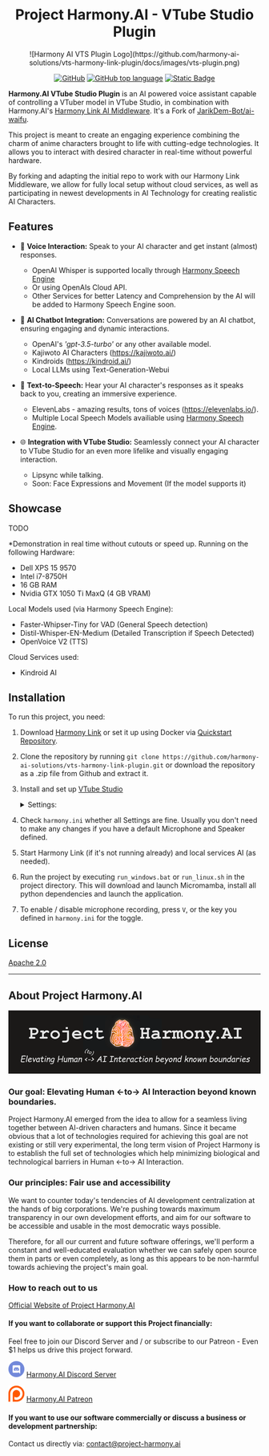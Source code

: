 <h1 align="center"> Project Harmony.AI - VTube Studio Plugin </h1>
<div align="center">![Harmony AI VTS Plugin Logo](https://github.com/harmony-ai-solutions/vts-harmony-link-plugin/docs/images/vts-plugin.png)</div>

<div align="center">
  
<a href="/LICENSE">![GitHub](https://img.shields.io/github/license/harmony-ai-solutions/vts-harmony-link-plugin)</a>
<a href="">![GitHub top language](https://img.shields.io/github/languages/top/harmony-ai-solutions/vts-harmony-link-plugin)</a>
<a href="">![Static Badge](https://img.shields.io/badge/VTS%20-%20Plugin%20-%20orange)</a>

</div>

**Harmony.AI VTube Studio Plugin** is an AI powered voice assistant capable of controlling a VTuber model
in VTube Studio, in combination with Harmony.AI's [Harmony Link AI Middleware](https://project-harmony.ai/technology/). 
It's a Fork of [JarikDem-Bot/ai-waifu](https://github.com/JarikDem-Bot/ai-waifu).

This project is meant to create an engaging experience combining the charm of anime characters brought to life with cutting-edge technologies.
It allows you to interact with desired character in real-time without powerful hardware.

By forking and adapting the initial repo to work with our Harmony Link Middleware, we allow for fully local setup without cloud services,
as well as participating in newest developments in AI Technology for creating realistic AI Characters.

## Features

- 🎤 **Voice Interaction:** Speak to your AI character and get instant (almost) responses.
    - OpenAI Whisper is supported locally through [Harmony Speech Engine](https://github.com/harmony-ai-solutions/harmony-speech-engine)
    - Or using OpenAIs Cloud API.
    - Other Services for better Latency and Comprehension by the AI will be added to Harmony Speech Engine soon.

- 🤖 **AI Chatbot Integration:** Conversations are powered by an AI chatbot, ensuring engaging and dynamic interactions.
    - OpenAI's *'gpt-3.5-turbo'* or any other available model.
    - Kajiwoto AI Characters (https://kajiwoto.ai/)
    - Kindroids (https://kindroid.ai/)
    - Local LLMs using Text-Generation-Webui    

- 📢 **Text-to-Speech:** Hear your AI character's responses as it speaks back to you, creating an immersive experience.
    - ElevenLabs - amazing results, tons of voices (https://elevenlabs.io/).
    - Multiple Local Speech Models availiable using [Harmony Speech Engine](https://github.com/harmony-ai-solutions/harmony-speech-engine). 

- 🌐 **Integration with VTube Studio:** Seamlessly connect your AI character to VTube Studio for an even more lifelike and visually engaging interaction.
    - Lipsync while talking.
    - Soon: Face Expressions and Movement (If the model supports it)


## Showcase
TODO

*Demonstration in real time without cutouts or speed up. Running on the following Hardware:

- Dell XPS 15 9570
- Intel i7-8750H
- 16 GB RAM
- Nvidia GTX 1050 Ti MaxQ (4 GB VRAM)

Local Models used (via Harmony Speech Engine):
- Faster-Whipser-Tiny for VAD (General Speech detection)
- Distil-Whisper-EN-Medium (Detailed Transcription if Speech Detected)
- OpenVoice V2 (TTS)

Cloud Services used:
- Kindroid AI

## Installation

To run this project, you need:
1. Download [Harmony Link](https://project-harmony.ai/technology/) or set it up using Docker via [Quickstart Repository](https://github.com/harmony-ai-solutions/quickstart).
2. Clone the repository by running `git clone https://github.com/harmony-ai-solutions/vts-harmony-link-plugin.git` or download the repository as a .zip file from Github and extract it. 
3. Install and set up [VTube Studio](https://store.steampowered.com/app/1325860/VTube_Studio/)
    <details>
      <summary>Settings: </summary>
      
      - Tick the Checkbox to `Start API (allow plugins)`:
        ![Enable API in VTS](docs/images/vts-api-enable.PNG)
   
      - Once you start the Plugin later, allow the connection:
        ![Allow Plugin Connection](docs/images/vts-allow-plugin.PNG)
    </details>
4. Check `harmony.ini` whether all Settings are fine. Usually you don't need to make any changes if you have a default Microphone and Speaker defined.
5. Start Harmony Link (if it's not running already) and local services AI (as needed).
6. Run the project by executing `run_windows.bat` or `run_linux.sh` in the project directory. This will download and launch Micromamba, install all python dependencies and launch the application.
7. To enable / disable microphone recording, press `V`, or the key you defined in `harmony.ini` for the toggle.

## License

[Apache 2.0](/LICENSE)


---

## About Project Harmony.AI
![Project Harmony.AI](docs/images/Harmony-Main-Banner-200px.png)
### Our goal: Elevating Human <-to-> AI Interaction beyond known boundaries.
Project Harmony.AI emerged from the idea to allow for a seamless living together between AI-driven characters and humans.
Since it became obvious that a lot of technologies required for achieving this goal are not existing or still very experimental,
the long term vision of Project Harmony is to establish the full set of technologies which help minimizing biological and
technological barriers in Human <-to-> AI Interaction.

### Our principles: Fair use and accessibility
We want to counter today's tendencies of AI development centralization at the hands of big
corporations. We're pushing towards maximum transparency in our own development efforts, and aim for our software to be
accessible and usable in the most democratic ways possible.

Therefore, for all our current and future software offerings, we'll perform a constant and well-educated evaluation whether
we can safely open source them in parts or even completely, as long as this appears to be non-harmful towards achieving
the project's main goal.

### How to reach out to us

[Official Website of Project Harmony.AI](https://project-harmony.ai/)

#### If you want to collaborate or support this Project financially:

Feel free to join our Discord Server and / or subscribe to our Patreon - Even $1 helps us drive this project forward.

![Harmony.AI Discord Server](docs/images/discord32.png) [Harmony.AI Discord Server](https://discord.gg/f6RQyhNPX8)

![Harmony.AI Discord Server](docs/images/patreon32.png) [Harmony.AI Patreon](https://patreon.com/harmony_ai)

#### If you want to use our software commercially or discuss a business or development partnership:

Contact us directly via: [contact@project-harmony.ai](mailto:contact@project-harmony.ai)